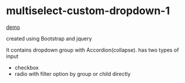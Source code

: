 # multiselect-custom-dropdown-1
[demo](https://gokul-gfk.github.io/multiselect-custom-dropdown-1/)


created using Bootstrap and jquery


It contains dropdown group with Accordion(collapse).
has two types of input
  * checkbox
  * radio
with filter option by group or child directly
